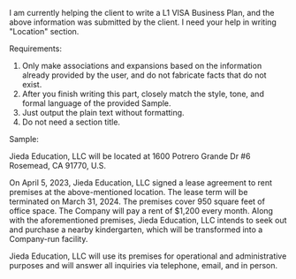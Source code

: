 I am currently helping the client to write a L1 VISA Business Plan, and the above information was submitted by the client.
I need your help in writing "Location" section.

Requirements:
1. Only make associations and expansions based on the information already provided by the user, and do not fabricate facts that do not exist.
2. After you finish writing this part, closely match the style, tone, and formal language of the provided Sample.
3. Just output the plain text without formatting.
4. Do not need a section title.

Sample:

Jieda Education, LLC will be located at 1600 Potrero Grande Dr #6 Rosemead, CA 91770, U.S.

On April 5, 2023, Jieda Education, LLC signed a lease agreement to rent premises at the above-mentioned location. The lease term will be terminated on March 31, 2024. The premises cover 950 square feet of office space. The Company will pay a rent of $1,200 every month. Along with the aforementioned premises, Jieda Education, LLC intends to seek out and purchase a nearby kindergarten, which will be transformed into a Company-run facility.

Jieda Education, LLC will use its premises for operational and administrative purposes and will answer all inquiries via telephone, email, and in person.